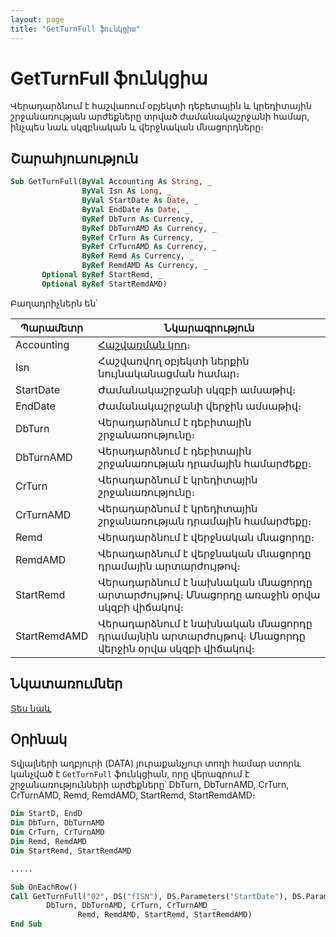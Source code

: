 ```yaml
---
layout: page
title: "GetTurnFull ֆունկցիա"
---
```


# GetTurnFull ֆունկցիա

Վերադարձնում է հաշվառում օբյեկտի դեբետային և կրեդիտային շրջանառության արժեքները տրված ժամանակաշրջանի համար, ինչպես նաև սկզբնական և վերջնական մնացորդները։

## Շարահյուսություն

```vb
Sub GetTurnFull(ByVal Accounting As String, _
                ByVal Isn As Long, _
                ByVal StartDate As Date, _
                ByVal EndDate As Date, _
                ByRef DbTurn As Currency, _
                ByRef DbTurnAMD As Currency, _
                ByRef CrTurn As Currency, _
                ByRef CrTurnAMD As Currency, _
                ByRef Remd As Currency, _
                ByRef RemdAMD As Currency, _
       Optional ByRef StartRemd, _
       Optional ByRef StartRemdAMD)

```

Բաղադրիչներն են՝

| Պարամետր | Նկարագրություն |
|--|--|
| Accounting | [Հաշվառման կոդ](../../../Defs/Accounting.md)։ |
| Isn | Հաշվառվող օբյեկտի ներքին նույնականացման համար։ |
| StartDate | Ժամանակաշրջանի սկզբի ամսաթիվ։ |
| EndDate | Ժամանակաշրջանի վերջին ամսաթիվ։ |
| DbTurn | Վերադարձնում է դեբիտային շրջանառությունը։ |
| DbTurnAMD | Վերադարձնում է դեբիտային շրջանառության դրամային համարժեքը։ |
| CrTurn | Վերադարձնում է կրեդիտային շրջանառությունը։ |
| CrTurnAMD | Վերադարձնում է կրեդիտային շրջանառության դրամային համարժեքը։ |
| Remd | Վերադարձնում է վերջնական մնացորդը։ |
| RemdAMD | Վերադարձնում է վերջնական մնացորդը դրամային արտարժույթով։ |
| StartRemd | Վերադարձնում է նախնական մնացորդը արտարժույթով։ Մնացորդը առաջին օրվա սկզբի վիճակով։ |
| StartRemdAMD | Վերադարձնում է նախնական մնացորդը դրամայնին արտարժույթով։ Մնացորդը վերջին օրվա սկզբի վիճակով։ |

## Նկատառումներ

[Տես նաև](GetTurn.md)

## Օրինակ

Տվյալների աղբյուրի (DATA) յուրաքանչյուր տողի համար ստորև կանչված է `GetTurnFull` ֆունկցիան, որը վերագրում է շրջանառությունների արժեքները՝ DbTurn, DbTurnAMD, CrTurn, CrTurnAMD, Remd, RemdAMD, StartRemd, StartRemdAMD։

``` vb
Dim StartD, EndD
Dim DbTurn, DbTurnAMD
Dim CrTurn, CrTurnAMD
Dim Remd, RemdAMD
Dim StartRemd, StartRemdAMD 

.....

Sub OnEachRow() 
Call GetTurnFull("02", DS("fISN"), DS.Parameters("StartDate"), DS.Parameters("EndDate"), _ 
        DbTurn, DbTurnAMD, CrTurn, CrTurnAMD _
               Remd, RemdAMD, StartRemd, StartRemdAMD)
End Sub  
```
